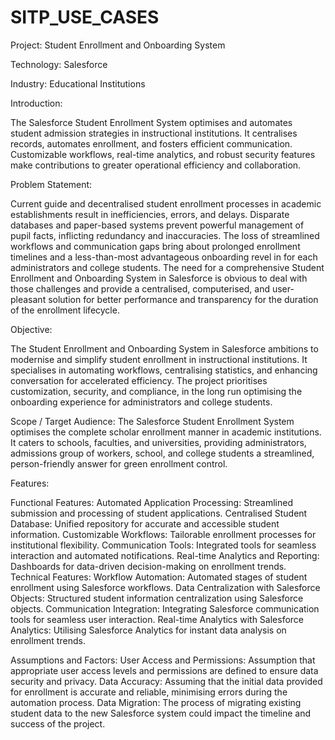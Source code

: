 # SITP_USE_CASES

Project: Student Enrollment and Onboarding System

Technology: Salesforce

Industry: Educational Institutions

Introduction:

﻿The Salesforce Student Enrollment System optimises and automates student admission strategies in instructional institutions.  It centralises records, automates enrollment, and fosters efficient communication. Customizable workflows, real-time analytics, and robust security features make contributions to greater operational efficiency and collaboration.

Problem Statement:

﻿Current guide and decentralised student enrollment processes in academic establishments result in inefficiencies, errors, and delays. Disparate databases and paper-based systems prevent powerful management of pupil facts, inflicting redundancy and inaccuracies. The loss of streamlined workflows and communication gaps bring about prolonged enrollment timelines and a less-than-most advantageous onboarding revel in for each administrators and college students. The need for a comprehensive Student Enrollment and Onboarding System in Salesforce is obvious to deal with those challenges and provide a centralised, computerised, and user-pleasant solution for better performance and transparency for the duration of the enrollment lifecycle.

Objective:

﻿The Student Enrollment and Onboarding System in Salesforce ambitions to modernise and simplify student enrollment in instructional institutions. It specialises in automating workflows, centralising statistics, and enhancing conversation for accelerated efficiency. The project prioritises customization, security, and compliance, in the long run optimising the onboarding experience for administrators and college students.

Scope / Target Audience:
﻿The Salesforce Student Enrollment System optimises the complete scholar enrollment manner in academic institutions. It caters to schools, faculties, and universities, providing administrators, admissions group of workers, school, and college students a streamlined, person-friendly answer for green enrollment control.

Features:

Functional Features:
Automated Application Processing:
Streamlined submission and processing of student applications.
Centralised Student Database:
Unified repository for accurate and accessible student information.
Customizable Workflows:
Tailorable enrollment processes for institutional flexibility.
Communication Tools:
Integrated tools for seamless interaction and automated notifications.
Real-time Analytics and Reporting:
Dashboards for data-driven decision-making on enrollment trends.
Technical Features:
Workflow Automation:
Automated stages of student enrollment using Salesforce workflows.
Data Centralization with Salesforce Objects:
Structured student information centralization using Salesforce objects.
Communication Integration:
Integrating Salesforce communication tools for seamless user interaction.
Real-time Analytics with Salesforce Analytics:
Utilising Salesforce Analytics for instant data analysis on enrollment trends.


Assumptions and Factors:
User Access and Permissions:
Assumption that appropriate user access levels and permissions are defined to ensure data security and privacy.
Data Accuracy:
Assuming that the initial data provided for enrollment is accurate and reliable, minimising errors during the automation process.
Data Migration:
The process of migrating existing student data to the new Salesforce system could impact the timeline and success of the project.






